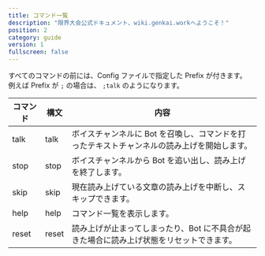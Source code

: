```yaml
---
title: コマンド一覧
description: "限界大会公式ドキュメント、wiki.genkai.workへようこそ！"
position: 2
category: guide
version: 1
fullscreen: false
---
```


すべてのコマンドの前には、Config ファイルで指定した Prefix が付きます。  
例えば Prefix が `;` の場合は、 `;talk` のようになります。

| コマンド | 構文  | 内容                                                                                        |
| -------- | ----- | ------------------------------------------------------------------------------------------- |
| talk     | talk  | ボイスチャンネルに Bot を召喚し、コマンドを打ったテキストチャンネルの読み上げを開始します。 |
| stop     | stop  | ボイスチャンネルから Bot を追い出し、読み上げを終了します。                                 |
| skip     | skip  | 現在読み上げている文章の読み上げを中断し、スキップできます。                                |
| help     | help  | コマンド一覧を表示します。                                                                  |
| reset    | reset | 読み上げが止まってしまったり、Bot に不具合が起きた場合に読み上げ状態をリセットできます。    |
